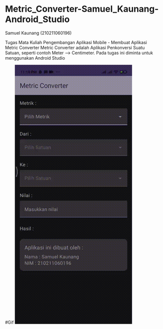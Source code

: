 # Metric_Converter-Samuel_Kaunang-Android_Studio
Samuel Kaunang (210211060196)

Tugas Mata Kuliah Pengembangan Aplikasi Mobile - 
Membuat Aplikasi Metric Converter Metric Converter adalah Aplikasi Penkonversi Suatu Satuan, 
seperti contoh Meter --> Centimeter. Pada tugas ini diminta untuk menggunakan Android Studio

#Gif
![](https://github.com/SamuelK25/Metric_Converter-Samuel_Kaunang-Android_Studio/blob/main/metricconverter.gif)

